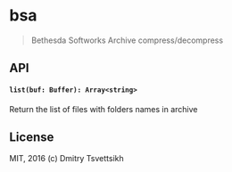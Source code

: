 # bsa
> Bethesda Softworks Archive compress/decompress

## API

#### `list(buf: Buffer): Array<string>`
Return the list of files with folders names in archive

## License
MIT, 2016 (c) Dmitry Tsvettsikh
